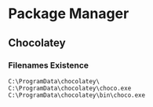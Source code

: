 # Package Manager

## Chocolatey

### Filenames Existence

```
C:\ProgramData\chocolatey\
C:\ProgramData\chocolatey\choco.exe
C:\ProgramData\chocolatey\bin\choco.exe
```